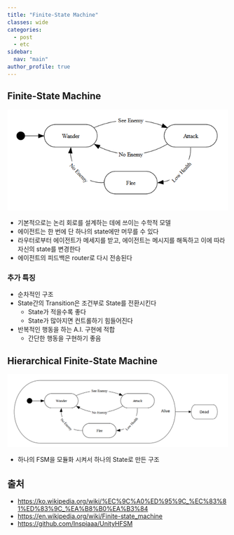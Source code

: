 ```yaml
---
title: "Finite-State Machine"
classes: wide
categories: 
  - post
  - etc
sidebar:
  nav: "main"
author_profile: true
---
```


## Finite-State Machine
![post_thumbnail](/assets/images/{A6DD6341-1E27-4C2C-907E-927AEE2FF9FB}.png)
* 기본적으로는 논리 회로를 설계하는 데에 쓰이는 수학적 모델
* 에이전트는 한 번에 단 하나의 state에만 머무를 수 있다
* 라우터로부터 에이전트가 메세지를 받고, 에이전트는 메시지를 해독하고 이에 따라 자신의 state를 변경한다
* 에이전트의 피드백은 router로 다시 전송된다

### 추가 특징
* 순차적인 구조
* State간의 Transition은 조건부로 State를 전환시킨다
  * State가 적을수록 좋다
  * State가 많아지면 컨트롤하기 힘들어진다
* 반복적인 행동을 하는 A.I. 구현에 적합
  * 간단한 행동을 구현하기 좋음

## Hierarchical Finite-State Machine
![post_thumbnail](/assets/images/{73415622-92B2-4EF0-8EE6-F871C5C6A8EF}.png)
* 하나의 FSM을 모듈화 시켜서 하나의 State로 만든 구조

## 출처
* <https://ko.wikipedia.org/wiki/%EC%9C%A0%ED%95%9C_%EC%83%81%ED%83%9C_%EA%B8%B0%EA%B3%84>
* <https://en.wikipedia.org/wiki/Finite-state_machine>
* <https://github.com/Inspiaaa/UnityHFSM>